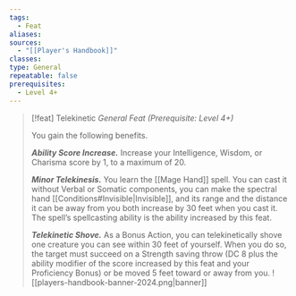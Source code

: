 ```yaml
---
tags:
  - Feat
aliases: 
sources:
  - "[[Player's Handbook]]"
classes: 
type: General
repeatable: false
prerequisites:
  - Level 4+
---
```

>[!feat] Telekinetic
>_General Feat (Prerequisite: Level 4+)_
>
>You gain the following benefits.
>
>**_Ability Score Increase._** Increase your Intelligence, Wisdom, or Charisma score by 1, to a maximum of 20.
>
>**_Minor Telekinesis._** You learn the [[Mage Hand]] spell. You can cast it without Verbal or Somatic components, you can make the spectral hand [[Conditions#Invisible\|Invisible]], and its range and the distance it can be away from you both increase by 30 feet when you cast it. The spell’s spellcasting ability is the ability increased by this feat.
>
>**_Telekinetic Shove._** As a Bonus Action, you can telekinetically shove one creature you can see within 30 feet of yourself. When you do so, the target must succeed on a Strength saving throw (DC 8 plus the ability modifier of the score increased by this feat and your Proficiency Bonus) or be moved 5 feet toward or away from you.
![[players-handbook-banner-2024.png|banner]]